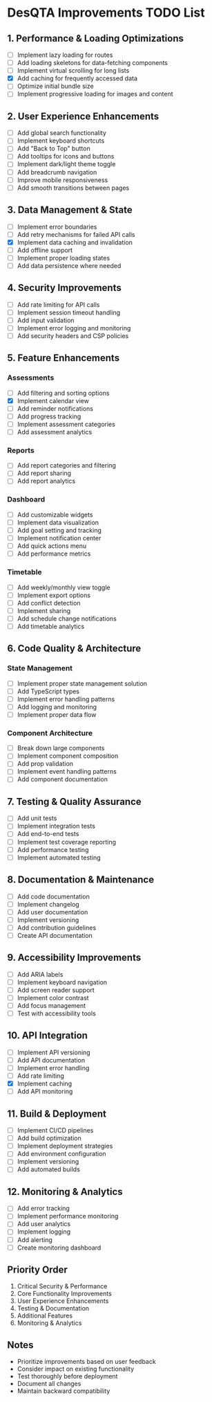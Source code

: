 # DesQTA Improvements TODO List

## 1. Performance & Loading Optimizations
- [ ] Implement lazy loading for routes
- [ ] Add loading skeletons for data-fetching components
- [ ] Implement virtual scrolling for long lists
- [x] Add caching for frequently accessed data
- [ ] Optimize initial bundle size
- [ ] Implement progressive loading for images and content

## 2. User Experience Enhancements
- [ ] Add global search functionality
- [ ] Implement keyboard shortcuts
- [ ] Add "Back to Top" button
- [ ] Add tooltips for icons and buttons
- [ ] Implement dark/light theme toggle
- [ ] Add breadcrumb navigation
- [ ] Improve mobile responsiveness
- [ ] Add smooth transitions between pages

## 3. Data Management & State
- [ ] Implement error boundaries
- [ ] Add retry mechanisms for failed API calls
- [x] Implement data caching and invalidation
- [ ] Add offline support
- [ ] Implement proper loading states
- [ ] Add data persistence where needed

## 4. Security Improvements
- [ ] Add rate limiting for API calls
- [ ] Implement session timeout handling
- [ ] Add input validation
- [ ] Implement error logging and monitoring
- [ ] Add security headers and CSP policies

## 5. Feature Enhancements

### Assessments
- [ ] Add filtering and sorting options
- [x] Implement calendar view
- [ ] Add reminder notifications
- [ ] Add progress tracking
- [ ] Implement assessment categories
- [ ] Add assessment analytics

### Reports
- [ ] Add report categories and filtering
- [ ] Add report sharing
- [ ] Add report analytics

### Dashboard
- [ ] Add customizable widgets
- [ ] Implement data visualization
- [ ] Add goal setting and tracking
- [ ] Implement notification center
- [ ] Add quick actions menu
- [ ] Add performance metrics

### Timetable
- [ ] Add weekly/monthly view toggle
- [ ] Implement export options
- [ ] Add conflict detection
- [ ] Implement sharing
- [ ] Add schedule change notifications
- [ ] Add timetable analytics

## 6. Code Quality & Architecture

### State Management
- [ ] Implement proper state management solution
- [ ] Add TypeScript types
- [ ] Implement error handling patterns
- [ ] Add logging and monitoring
- [ ] Implement proper data flow

### Component Architecture
- [ ] Break down large components
- [ ] Implement component composition
- [ ] Add prop validation
- [ ] Implement event handling patterns
- [ ] Add component documentation

## 7. Testing & Quality Assurance
- [ ] Add unit tests
- [ ] Implement integration tests
- [ ] Add end-to-end tests
- [ ] Implement test coverage reporting
- [ ] Add performance testing
- [ ] Implement automated testing

## 8. Documentation & Maintenance
- [ ] Add code documentation
- [ ] Implement changelog
- [ ] Add user documentation
- [ ] Implement versioning
- [ ] Add contribution guidelines
- [ ] Create API documentation

## 9. Accessibility Improvements
- [ ] Add ARIA labels
- [ ] Implement keyboard navigation
- [ ] Add screen reader support
- [ ] Implement color contrast
- [ ] Add focus management
- [ ] Test with accessibility tools

## 10. API Integration
- [ ] Implement API versioning
- [ ] Add API documentation
- [ ] Implement error handling
- [ ] Add rate limiting
- [x] Implement caching
- [ ] Add API monitoring

## 11. Build & Deployment
- [ ] Implement CI/CD pipelines
- [ ] Add build optimization
- [ ] Implement deployment strategies
- [ ] Add environment configuration
- [ ] Implement versioning
- [ ] Add automated builds

## 12. Monitoring & Analytics
- [ ] Add error tracking
- [ ] Implement performance monitoring
- [ ] Add user analytics
- [ ] Implement logging
- [ ] Add alerting
- [ ] Create monitoring dashboard

## Priority Order
1. Critical Security & Performance
2. Core Functionality Improvements
3. User Experience Enhancements
4. Testing & Documentation
5. Additional Features
6. Monitoring & Analytics

## Notes
- Prioritize improvements based on user feedback
- Consider impact on existing functionality
- Test thoroughly before deployment
- Document all changes
- Maintain backward compatibility 